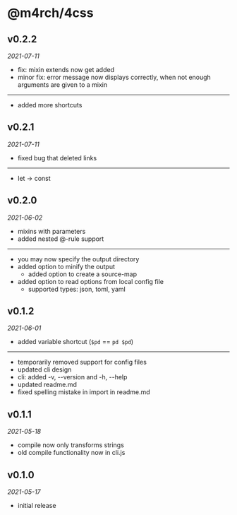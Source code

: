 # @m4rch/4css

## v0.2.2

*2021-07-11*

- fix: mixin extends now get added
- minor fix: error message now displays correctly, when not enough arguments are given to a mixin

***

- added more shortcuts

## v0.2.1

*2021-07-11*

- fixed bug that deleted links

***

- let -> const

## v0.2.0

*2021-06-02*

- mixins with parameters
- added nested @-rule support

***

- you may now specify the output directory
- added option to minify the output
  - added option to create a source-map
- added option to read options from local config file
  - supported types: json, toml, yaml

## v0.1.2

*2021-06-01*

- added variable shortcut (`$pd` == `pd $pd`)

***

- temporarily removed support for config files
- updated cli design
- cli: added -v, --version and -h, --help
- updated readme.md
- fixed spelling mistake in import in readme.md

## v0.1.1

*2021-05-18*

- compile now only transforms strings
- old compile functionality now in cli.js

## v0.1.0

*2021-05-17*

- initial release
